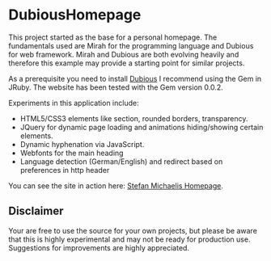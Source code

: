 DubiousHomepage
===============

This project started as the base for a personal homepage. The
fundamentals used are Mirah for the programming language and Dubious
for web framework. Mirah and Dubious are both evolving heavily and
therefore this example may provide a starting point for similar
projects.

As a prerequisite you need to install [Dubious](https://github.com/mirah/dubious)
I recommend using the Gem in JRuby. The website has been tested with
the Gem version 0.0.2.

Experiments in this application include:

* HTML5/CSS3 elements like section, rounded borders, transparency.
* JQuery for dynamic page loading and animations hiding/showing
certain elements.
* Dynamic hyphenation via JavaScript.
* Webfonts for the main heading
* Language detection (German/English) and redirect based on
preferences in http header

You can see the site in action here: [Stefan Michaelis Homepage](http://www.stefan-michaelis.name).

Disclaimer 
---------- 
Your are free to use the source for your own
projects, but please be aware that this is highly experimental and may
not be ready for production use. Suggestions for improvements are
highly appreciated.